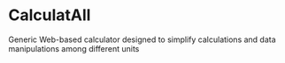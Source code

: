 # CalculatAll
Generic Web-based calculator designed to simplify calculations and data manipulations among different units
